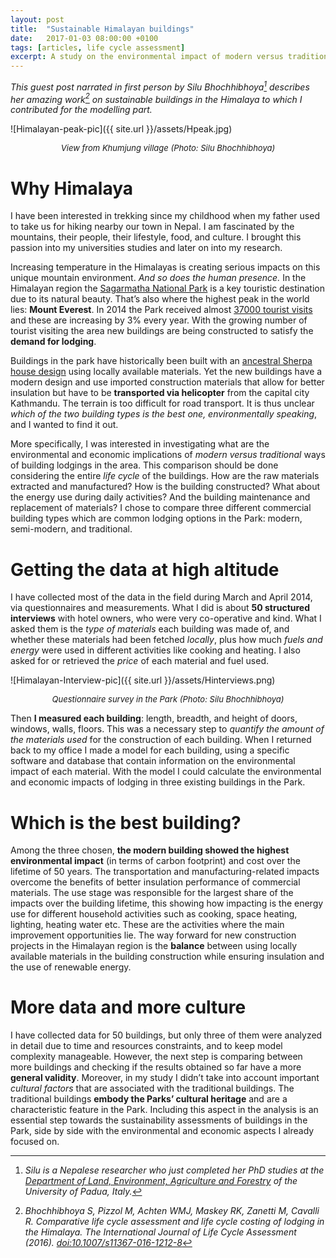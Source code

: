```yaml
---
layout: post
title:  "Sustainable Himalayan buildings"
date:   2017-01-03 08:00:00 +0100
tags: [articles, life cycle assessment]
excerpt: A study on the environmental impact of modern versus traditional construction methods
---
```


_This guest post narrated in first person by Silu Bhochhibhoya[^1] describes her amazing work[^2] on sustainable buildings in the Himalaya to which I contributed for the modelling part._

![Himalayan-peak-pic]({{ site.url }}/assets/Hpeak.jpg)
<center><i><font size="2">View from Khumjung village (Photo: Silu Bhochhibhoya)</font></i></center>

# Why Himalaya

I have been interested in trekking since my childhood when my father used to take us for hiking nearby our town in Nepal. I am fascinated by the mountains, their people, their lifestyle, food, and culture. I brought this passion into my universities studies and later on into my research.

Increasing temperature in the Himalayas is creating serious impacts on this unique mountain environment. _And so does the human presence._ In the Himalayan region the [Sagarmatha National Park](http://whc.unesco.org/en/list/120) is a key touristic destination due to its natural beauty. That’s also where the highest peak in the world lies: **Mount Everest**. In 2014 the Park received almost [37000 tourist visits](http://www.nepalmountainnews.com/cms/archives/79654) and these are increasing by 3% every year. With the growing number of tourist visiting the area new buildings are being constructed to satisfy the **demand for lodging**.

Buildings in the park have historically been built with an [ancestral Sherpa house design](http://unesdoc.unesco.org/images/0002/000299/029926eo.pdf) using locally available materials. Yet the new buildings have a modern design and use imported construction materials that allow for better insulation but have to be **transported via helicopter** from the capital city Kathmandu. The terrain is too difficult for road transport. It is thus unclear _which of the two building types is the best one, environmentally speaking_, and I wanted to find it out.

More specifically, I was interested in investigating what are the environmental and economic implications of _modern versus traditional_ ways of building lodgings in the area. This comparison should be done considering the entire _life cycle_ of the buildings. How are the raw materials extracted and manufactured? How is the building constructed? What about the energy use during daily activities? And the building maintenance and replacement of materials? I chose to compare three different commercial building types which are common lodging options in the Park: modern, semi-modern, and traditional.

# Getting the data at high altitude

I have collected most of the data in the field during March and April 2014, via questionnaires and measurements. What I did is about **50 structured interviews** with hotel owners, who were very co-operative and kind. What I asked them is the _type of materials_ each building was made of, and whether these materials had been fetched _locally_, plus how much _fuels and energy_ were used in different activities like cooking and heating. I also asked for or retrieved the _price_ of each material and fuel used.

![Himalayan-Interview-pic]({{ site.url }}/assets/Hinterviews.png)
<center><i><font size="2">Questionnaire survey in the Park (Photo: Silu Bhochhibhoya)</font></i></center>


Then **I measured each building**: length, breadth, and height of doors, windows, walls, floors. This was a necessary step to _quantify the amount of the materials used_ for the construction of each building.  When I returned back to my office I made a model for each building, using a specific software and database that contain information on the environmental impact of each material. With the model I could calculate the environmental and economic impacts of lodging in three existing buildings in the Park.

# Which is the best building?

Among the three chosen, **the modern building showed the highest environmental impact** (in terms of carbon footprint) and cost over the lifetime of 50 years. The transportation and manufacturing-related impacts overcome the benefits of better insulation performance of commercial materials. The use stage was responsible for the largest share of the impacts over the building lifetime, this showing how impacting is the energy use for different household activities such as cooking, space heating, lighting, heating water etc. These are the activities where the main improvement opportunities lie. The way forward for new construction projects in the Himalayan region is the **balance** between using locally available materials in the building construction while ensuring insulation and the use of renewable energy.

# More data and more culture

I have collected data for 50 buildings, but only three of them were analyzed in detail due to time and resources constraints, and to keep model complexity manageable. However, the next step is comparing between more buildings and checking if the results obtained so far have a more **general validity**. Moreover, in my study I didn’t take into account important _cultural factors_ that are associated with the traditional buildings. The traditional buildings **embody the Parks’ cultural heritage** and are a characteristic feature in the Park. Including this aspect in the analysis is an essential step towards the sustainability assessments of buildings in the Park, side by side with the environmental and economic aspects I already focused on.


[^1]: _Silu is a Nepalese researcher who just completed her PhD studies at the [Department of Land, Environment, Agriculture and Forestry](http://www.unipd.it/international-highlights/node/82) of the University of Padua, Italy._
[^2]: _Bhochhibhoya S, Pizzol M, Achten WMJ, Maskey RK, Zanetti M, Cavalli R. Comparative life cycle assessment and life cycle costing of lodging in the Himalaya. The International Journal of Life Cycle Assessment (2016). [doi:10.1007/s11367-016-1212-8](http://link.springer.com/article/10.1007/s11367-016-1212-8)_
